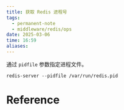 ```yaml
---
title: 获取 Redis 进程号
tags:
  - permanent-note
  - middleware/redis/ops
date: 2025-03-06
time: 16:59
aliases:
---
```


通过 `pidfile` 参数指定进程文件。

```shell
redis-server --pidfile /var/run/redis.pid
```

# Reference